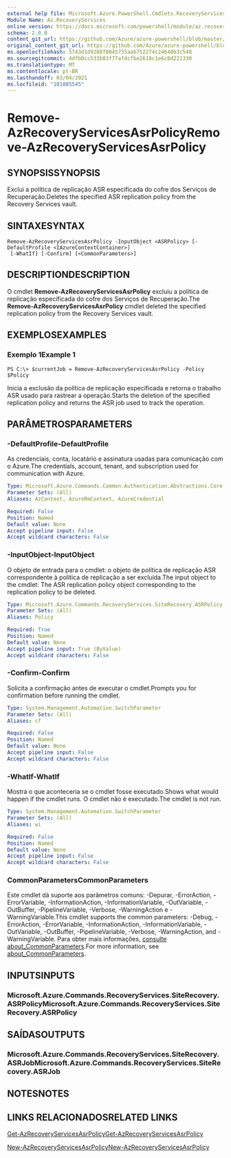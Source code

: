 ```yaml
---
external help file: Microsoft.Azure.PowerShell.Cmdlets.RecoveryServices.SiteRecovery.dll-Help.xml
Module Name: Az.RecoveryServices
online version: https://docs.microsoft.com/powershell/module/az.recoveryservices/remove-azrecoveryservicesasrpolicy
schema: 2.0.0
content_git_url: https://github.com/Azure/azure-powershell/blob/master/src/RecoveryServices/RecoveryServices/help/Remove-AzRecoveryServicesAsrPolicy.md
original_content_git_url: https://github.com/Azure/azure-powershell/blob/master/src/RecoveryServices/RecoveryServices/help/Remove-AzRecoveryServicesAsrPolicy.md
ms.openlocfilehash: 5743d1d9288f0045755aab752274c24640b3c548
ms.sourcegitcommit: 4dfb0cc533b83f77afdcfbe2618c1e6c8d221330
ms.translationtype: MT
ms.contentlocale: pt-BR
ms.lasthandoff: 03/04/2021
ms.locfileid: "101885545"
---
```

# <span data-ttu-id="bc6f6-101">Remove-AzRecoveryServicesAsrPolicy</span><span class="sxs-lookup"><span data-stu-id="bc6f6-101">Remove-AzRecoveryServicesAsrPolicy</span></span>

## <span data-ttu-id="bc6f6-102">SYNOPSIS</span><span class="sxs-lookup"><span data-stu-id="bc6f6-102">SYNOPSIS</span></span>
<span data-ttu-id="bc6f6-103">Exclui a política de replicação ASR especificada do cofre dos Serviços de Recuperação.</span><span class="sxs-lookup"><span data-stu-id="bc6f6-103">Deletes the specified ASR replication policy from the Recovery Services vault.</span></span>

## <span data-ttu-id="bc6f6-104">SINTAXE</span><span class="sxs-lookup"><span data-stu-id="bc6f6-104">SYNTAX</span></span>

```
Remove-AzRecoveryServicesAsrPolicy -InputObject <ASRPolicy> [-DefaultProfile <IAzureContextContainer>]
 [-WhatIf] [-Confirm] [<CommonParameters>]
```

## <span data-ttu-id="bc6f6-105">DESCRIPTION</span><span class="sxs-lookup"><span data-stu-id="bc6f6-105">DESCRIPTION</span></span>
<span data-ttu-id="bc6f6-106">O cmdlet **Remove-AzRecoveryServicesAsrPolicy** excluiu a política de replicação especificada do cofre dos Serviços de Recuperação.</span><span class="sxs-lookup"><span data-stu-id="bc6f6-106">The **Remove-AzRecoveryServicesAsrPolicy** cmdlet deleted the specified replication policy from the Recovery Services vault.</span></span>

## <span data-ttu-id="bc6f6-107">EXEMPLOS</span><span class="sxs-lookup"><span data-stu-id="bc6f6-107">EXAMPLES</span></span>

### <span data-ttu-id="bc6f6-108">Exemplo 1</span><span class="sxs-lookup"><span data-stu-id="bc6f6-108">Example 1</span></span>
```
PS C:\> $currentJob = Remove-AzRecoveryServicesAsrPolicy -Policy $Policy
```

<span data-ttu-id="bc6f6-109">Inicia a exclusão da política de replicação especificada e retorna o trabalho ASR usado para rastrear a operação.</span><span class="sxs-lookup"><span data-stu-id="bc6f6-109">Starts the deletion of the specified replication policy and returns the ASR job used to track the operation.</span></span>

## <span data-ttu-id="bc6f6-110">PARÂMETROS</span><span class="sxs-lookup"><span data-stu-id="bc6f6-110">PARAMETERS</span></span>

### <span data-ttu-id="bc6f6-111">-DefaultProfile</span><span class="sxs-lookup"><span data-stu-id="bc6f6-111">-DefaultProfile</span></span>
<span data-ttu-id="bc6f6-112">As credenciais, conta, locatário e assinatura usadas para comunicação com o Azure.</span><span class="sxs-lookup"><span data-stu-id="bc6f6-112">The credentials, account, tenant, and subscription used for communication with Azure.</span></span>


```yaml
Type: Microsoft.Azure.Commands.Common.Authentication.Abstractions.Core.IAzureContextContainer
Parameter Sets: (All)
Aliases: AzContext, AzureRmContext, AzureCredential

Required: False
Position: Named
Default value: None
Accept pipeline input: False
Accept wildcard characters: False
```

### <span data-ttu-id="bc6f6-113">-InputObject</span><span class="sxs-lookup"><span data-stu-id="bc6f6-113">-InputObject</span></span>
<span data-ttu-id="bc6f6-114">O objeto de entrada para o cmdlet: o objeto de política de replicação ASR correspondente à política de replicação a ser excluída.</span><span class="sxs-lookup"><span data-stu-id="bc6f6-114">The input object to the cmdlet: The ASR replication policy object corresponding to the replication policy to be deleted.</span></span>

```yaml
Type: Microsoft.Azure.Commands.RecoveryServices.SiteRecovery.ASRPolicy
Parameter Sets: (All)
Aliases: Policy

Required: True
Position: Named
Default value: None
Accept pipeline input: True (ByValue)
Accept wildcard characters: False
```

### <span data-ttu-id="bc6f6-115">-Confirm</span><span class="sxs-lookup"><span data-stu-id="bc6f6-115">-Confirm</span></span>
<span data-ttu-id="bc6f6-116">Solicita a confirmação antes de executar o cmdlet.</span><span class="sxs-lookup"><span data-stu-id="bc6f6-116">Prompts you for confirmation before running the cmdlet.</span></span>

```yaml
Type: System.Management.Automation.SwitchParameter
Parameter Sets: (All)
Aliases: cf

Required: False
Position: Named
Default value: None
Accept pipeline input: False
Accept wildcard characters: False
```

### <span data-ttu-id="bc6f6-117">-WhatIf</span><span class="sxs-lookup"><span data-stu-id="bc6f6-117">-WhatIf</span></span>
<span data-ttu-id="bc6f6-118">Mostra o que aconteceria se o cmdlet fosse executado.</span><span class="sxs-lookup"><span data-stu-id="bc6f6-118">Shows what would happen if the cmdlet runs.</span></span> <span data-ttu-id="bc6f6-119">O cmdlet não é executado.</span><span class="sxs-lookup"><span data-stu-id="bc6f6-119">The cmdlet is not run.</span></span>

```yaml
Type: System.Management.Automation.SwitchParameter
Parameter Sets: (All)
Aliases: wi

Required: False
Position: Named
Default value: None
Accept pipeline input: False
Accept wildcard characters: False
```

### <span data-ttu-id="bc6f6-120">CommonParameters</span><span class="sxs-lookup"><span data-stu-id="bc6f6-120">CommonParameters</span></span>
<span data-ttu-id="bc6f6-121">Este cmdlet dá suporte aos parâmetros comuns: -Depurar, -ErrorAction, -ErrorVariable, -InformationAction, -InformationVariable, -OutVariable, -OutBuffer, -PipelineVariable, -Verbose, -WarningAction e -WarningVariable.</span><span class="sxs-lookup"><span data-stu-id="bc6f6-121">This cmdlet supports the common parameters: -Debug, -ErrorAction, -ErrorVariable, -InformationAction, -InformationVariable, -OutVariable, -OutBuffer, -PipelineVariable, -Verbose, -WarningAction, and -WarningVariable.</span></span> <span data-ttu-id="bc6f6-122">Para obter mais informações, [consulte about_CommonParameters](http://go.microsoft.com/fwlink/?LinkID=113216).</span><span class="sxs-lookup"><span data-stu-id="bc6f6-122">For more information, see [about_CommonParameters](http://go.microsoft.com/fwlink/?LinkID=113216).</span></span>

## <span data-ttu-id="bc6f6-123">INPUTS</span><span class="sxs-lookup"><span data-stu-id="bc6f6-123">INPUTS</span></span>

### <span data-ttu-id="bc6f6-124">Microsoft.Azure.Commands.RecoveryServices.SiteRecovery.ASRPolicy</span><span class="sxs-lookup"><span data-stu-id="bc6f6-124">Microsoft.Azure.Commands.RecoveryServices.SiteRecovery.ASRPolicy</span></span>

## <span data-ttu-id="bc6f6-125">SAÍDAS</span><span class="sxs-lookup"><span data-stu-id="bc6f6-125">OUTPUTS</span></span>

### <span data-ttu-id="bc6f6-126">Microsoft.Azure.Commands.RecoveryServices.SiteRecovery.ASRJob</span><span class="sxs-lookup"><span data-stu-id="bc6f6-126">Microsoft.Azure.Commands.RecoveryServices.SiteRecovery.ASRJob</span></span>

## <span data-ttu-id="bc6f6-127">NOTES</span><span class="sxs-lookup"><span data-stu-id="bc6f6-127">NOTES</span></span>

## <span data-ttu-id="bc6f6-128">LINKS RELACIONADOS</span><span class="sxs-lookup"><span data-stu-id="bc6f6-128">RELATED LINKS</span></span>

[<span data-ttu-id="bc6f6-129">Get-AzRecoveryServicesAsrPolicy</span><span class="sxs-lookup"><span data-stu-id="bc6f6-129">Get-AzRecoveryServicesAsrPolicy</span></span>](./Get-AzRecoveryServicesAsrPolicy.md)

[<span data-ttu-id="bc6f6-130">New-AzRecoveryServicesAsrPolicy</span><span class="sxs-lookup"><span data-stu-id="bc6f6-130">New-AzRecoveryServicesAsrPolicy</span></span>](./New-AzRecoveryServicesAsrPolicy.md)
